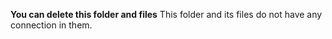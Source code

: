 **You can delete this folder and files**
This folder and its files do not have any connection in them.
